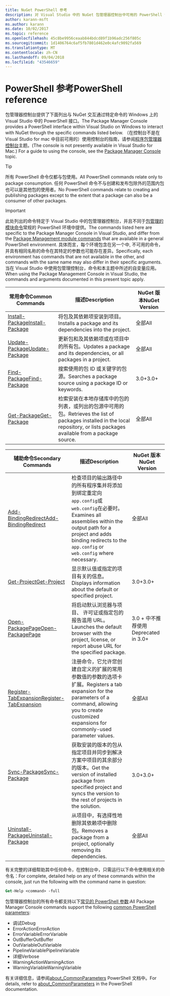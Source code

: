 ```yaml
---
title: NuGet PowerShell 参考
description: 对 Visual Studio 中的 NuGet 包管理器控制台中可用的 PowerShell 命令的完整引用。
author: karann-msft
ms.author: karann
ms.date: 10/02/2017
ms.topic: reference
ms.openlocfilehash: 45c8be9956ceaab844bdcd89f1b96adc256f805c
ms.sourcegitcommit: 1d1406764c6af5fb7801d462e0c4afc9092fa569
ms.translationtype: MT
ms.contentlocale: zh-CN
ms.lasthandoff: 09/04/2018
ms.locfileid: "43546659"
---
```

# <a name="powershell-reference"></a><span data-ttu-id="59f9d-103">PowerShell 参考</span><span class="sxs-lookup"><span data-stu-id="59f9d-103">PowerShell reference</span></span>

<span data-ttu-id="59f9d-104">包管理器控制台提供了下面列出与 NuGet 交互通过特定命令的 Windows 上的 Visual Studio 中的 PowerShell 接口。</span><span class="sxs-lookup"><span data-stu-id="59f9d-104">The Package Manager Console provides a PowerShell interface within Visual Studio on Windows to interact with NuGet through the specific commands listed below.</span></span> <span data-ttu-id="59f9d-105">（在控制台不是在 Visual Studio for mac 中目前可用的）使用控制台的指南，请参阅[程序包管理器控制台](../tools/package-manager-console.md)主题。</span><span class="sxs-lookup"><span data-stu-id="59f9d-105">(The console is not presently available in Visual Studio for Mac.) For a guide to using the console, see the [Package Manager Console](../tools/package-manager-console.md) topic.</span></span>

> [!Tip]
> <span data-ttu-id="59f9d-106">所有 PowerShell 命令仅都与包使用。</span><span class="sxs-lookup"><span data-stu-id="59f9d-106">All PowerShell commands relate only to package consumption.</span></span> <span data-ttu-id="59f9d-107">任何 PowerShell 命令不与创建和发布包除外的范围内包也可以是其他包的使用者。</span><span class="sxs-lookup"><span data-stu-id="59f9d-107">No PowerShell commands relate to creating and publishing packages except to the extent that a package can also be a consumer of other packages.</span></span>

> [!Important]
> <span data-ttu-id="59f9d-108">此处列出的命令特定于 Visual Studio 中的包管理器控制台，并且不同于[包管理的模块命令](/powershell/module/packagemanagement/?view=powershell-6)常规的 PowerShell 环境中提供。</span><span class="sxs-lookup"><span data-stu-id="59f9d-108">The commands listed here are specific to the Package Manager Console in Visual Studio, and differ from the [Package Management module commands](/powershell/module/packagemanagement/?view=powershell-6) that are available in a general PowerShell environment.</span></span> <span data-ttu-id="59f9d-109">具体而言，每个环境包含在另一个中, 不可用的命令，并具有相同名称的命令在其特定的参数也可能存在差异。</span><span class="sxs-lookup"><span data-stu-id="59f9d-109">Specifically, each environment has commands that are not available in the other, and commands with the same name may also differ in their specific arguments.</span></span> <span data-ttu-id="59f9d-110">当在 Visual Studio 中使用包管理控制台，命令和本主题中所述的自变量应用。</span><span class="sxs-lookup"><span data-stu-id="59f9d-110">When using the Package Management Console in Visual Studio, the commands and arguments documented in this present topic apply.</span></span>

| <span data-ttu-id="59f9d-111">常用命令</span><span class="sxs-lookup"><span data-stu-id="59f9d-111">Common Commands</span></span> | <span data-ttu-id="59f9d-112">描述</span><span class="sxs-lookup"><span data-stu-id="59f9d-112">Description</span></span> | <span data-ttu-id="59f9d-113">NuGet 版本</span><span class="sxs-lookup"><span data-stu-id="59f9d-113">NuGet Version</span></span> |
| --- | --- | --- |
| [<span data-ttu-id="59f9d-114">Install-Package</span><span class="sxs-lookup"><span data-stu-id="59f9d-114">Install-Package</span></span>](ps-ref-install-package.md) | <span data-ttu-id="59f9d-115">将包及其依赖项安装到项目。</span><span class="sxs-lookup"><span data-stu-id="59f9d-115">Installs a package and its dependencies into the project.</span></span> | <span data-ttu-id="59f9d-116">全部</span><span class="sxs-lookup"><span data-stu-id="59f9d-116">All</span></span> |
| [<span data-ttu-id="59f9d-117">Update-Package</span><span class="sxs-lookup"><span data-stu-id="59f9d-117">Update-Package</span></span>](ps-ref-update-package.md) | <span data-ttu-id="59f9d-118">更新包和及其依赖项或在项目中的所有包。</span><span class="sxs-lookup"><span data-stu-id="59f9d-118">Updates a package and its dependencies, or all packages in a project.</span></span> | <span data-ttu-id="59f9d-119">全部</span><span class="sxs-lookup"><span data-stu-id="59f9d-119">All</span></span> |
| [<span data-ttu-id="59f9d-120">Find-Package</span><span class="sxs-lookup"><span data-stu-id="59f9d-120">Find-Package</span></span>](ps-ref-find-package.md) | <span data-ttu-id="59f9d-121">搜索使用的包 ID 或关键字的包源。</span><span class="sxs-lookup"><span data-stu-id="59f9d-121">Searches a package source using a package ID or keywords.</span></span> | <span data-ttu-id="59f9d-122">3.0+</span><span class="sxs-lookup"><span data-stu-id="59f9d-122">3.0+</span></span> |
| [<span data-ttu-id="59f9d-123">Get-Package</span><span class="sxs-lookup"><span data-stu-id="59f9d-123">Get-Package</span></span>](ps-ref-get-package.md) | <span data-ttu-id="59f9d-124">检索安装在本地存储库中的包的列表，或列出的包源中可用的包。</span><span class="sxs-lookup"><span data-stu-id="59f9d-124">Retrieves the list of packages installed in the local repository, or lists packages available from a package source.</span></span> | <span data-ttu-id="59f9d-125">全部</span><span class="sxs-lookup"><span data-stu-id="59f9d-125">All</span></span> |

| <span data-ttu-id="59f9d-126">辅助命令</span><span class="sxs-lookup"><span data-stu-id="59f9d-126">Secondary Commands</span></span> | <span data-ttu-id="59f9d-127">描述</span><span class="sxs-lookup"><span data-stu-id="59f9d-127">Description</span></span> | <span data-ttu-id="59f9d-128">NuGet 版本</span><span class="sxs-lookup"><span data-stu-id="59f9d-128">NuGet Version</span></span> |
| --- | --- | --- |
| [<span data-ttu-id="59f9d-129">Add-BindingRedirect</span><span class="sxs-lookup"><span data-stu-id="59f9d-129">Add-BindingRedirect</span></span>](ps-ref-add-bindingredirect.md) | <span data-ttu-id="59f9d-130">检查项目的输出路径中的所有程序集并将添加到绑定重定向`app.config`或`web.config`在必要时。</span><span class="sxs-lookup"><span data-stu-id="59f9d-130">Examines all assemblies within the output path for a project and adds binding redirects to the `app.config` or `web.config` where necessary.</span></span> | <span data-ttu-id="59f9d-131">全部</span><span class="sxs-lookup"><span data-stu-id="59f9d-131">All</span></span> |
| [<span data-ttu-id="59f9d-132">Get-Project</span><span class="sxs-lookup"><span data-stu-id="59f9d-132">Get-Project</span></span>](ps-ref-get-project.md) | <span data-ttu-id="59f9d-133">显示默认值或指定的项目有关的信息。</span><span class="sxs-lookup"><span data-stu-id="59f9d-133">Displays information about the default or specified project.</span></span> | <span data-ttu-id="59f9d-134">3.0+</span><span class="sxs-lookup"><span data-stu-id="59f9d-134">3.0+</span></span> |
| [<span data-ttu-id="59f9d-135">Open-PackagePage</span><span class="sxs-lookup"><span data-stu-id="59f9d-135">Open-PackagePage</span></span>](ps-ref-open-packagepage.md) | <span data-ttu-id="59f9d-136">将启动默认浏览器与项目、 许可证或指定包的报告滥用 URL。</span><span class="sxs-lookup"><span data-stu-id="59f9d-136">Launches the default browser with the project, license, or report abuse URL for the specified package.</span></span> | <span data-ttu-id="59f9d-137">3.0 + 中不推荐使用</span><span class="sxs-lookup"><span data-stu-id="59f9d-137">Deprecated in 3.0+</span></span> |
| [<span data-ttu-id="59f9d-138">Register-TabExpansion</span><span class="sxs-lookup"><span data-stu-id="59f9d-138">Register-TabExpansion</span></span>](ps-ref-register-tabexpansion.md) | <span data-ttu-id="59f9d-139">注册命令，它允许您创建自定义的扩展的常用参数值的参数的选项卡扩展。</span><span class="sxs-lookup"><span data-stu-id="59f9d-139">Registers a tab expansion for the parameters of a command, allowing you to create customized expansions for commonly-used parameter values.</span></span> | <span data-ttu-id="59f9d-140">全部</span><span class="sxs-lookup"><span data-stu-id="59f9d-140">All</span></span> |
| [<span data-ttu-id="59f9d-141">Sync-Package</span><span class="sxs-lookup"><span data-stu-id="59f9d-141">Sync-Package</span></span>](ps-ref-sync-package.md) | <span data-ttu-id="59f9d-142">获取安装的版本的包从指定项目并同步到解决方案中项目的其余部分的版本。</span><span class="sxs-lookup"><span data-stu-id="59f9d-142">Get the version of installed package from specified project and syncs the version to the rest of projects in the solution.</span></span> | <span data-ttu-id="59f9d-143">3.0+</span><span class="sxs-lookup"><span data-stu-id="59f9d-143">3.0+</span></span> |
| [<span data-ttu-id="59f9d-144">Uninstall-Package</span><span class="sxs-lookup"><span data-stu-id="59f9d-144">Uninstall-Package</span></span>](ps-ref-uninstall-package.md) | <span data-ttu-id="59f9d-145">从项目中，有选择性地删除其依赖项中删除包。</span><span class="sxs-lookup"><span data-stu-id="59f9d-145">Removes a package from a project, optionally removing its dependencies.</span></span> | <span data-ttu-id="59f9d-146">全部</span><span class="sxs-lookup"><span data-stu-id="59f9d-146">All</span></span> |

<span data-ttu-id="59f9d-147">有关完整的详细帮助其中任何命令，在控制台中，只需运行以下命令使用相关的命令名：</span><span class="sxs-lookup"><span data-stu-id="59f9d-147">For complete, detailed help on any of these commands within the console, just run the following with the command name in question:</span></span>

```ps
Get-Help <command> -full
```

<span data-ttu-id="59f9d-148">包管理器控制台的所有命令都支持以下[常见的 PowerShell 参数](http://go.microsoft.com/fwlink/?LinkID=113216):</span><span class="sxs-lookup"><span data-stu-id="59f9d-148">All Package Manager Console commands support the following [common PowerShell parameters](http://go.microsoft.com/fwlink/?LinkID=113216):</span></span>

- <span data-ttu-id="59f9d-149">调试</span><span class="sxs-lookup"><span data-stu-id="59f9d-149">Debug</span></span>
- <span data-ttu-id="59f9d-150">ErrorAction</span><span class="sxs-lookup"><span data-stu-id="59f9d-150">ErrorAction</span></span>
- <span data-ttu-id="59f9d-151">ErrorVariable</span><span class="sxs-lookup"><span data-stu-id="59f9d-151">ErrorVariable</span></span>
- <span data-ttu-id="59f9d-152">OutBuffer</span><span class="sxs-lookup"><span data-stu-id="59f9d-152">OutBuffer</span></span>
- <span data-ttu-id="59f9d-153">OutVariable</span><span class="sxs-lookup"><span data-stu-id="59f9d-153">OutVariable</span></span>
- <span data-ttu-id="59f9d-154">PipelineVariable</span><span class="sxs-lookup"><span data-stu-id="59f9d-154">PipelineVariable</span></span>
- <span data-ttu-id="59f9d-155">详细</span><span class="sxs-lookup"><span data-stu-id="59f9d-155">Verbose</span></span>
- <span data-ttu-id="59f9d-156">WarningAction</span><span class="sxs-lookup"><span data-stu-id="59f9d-156">WarningAction</span></span>
- <span data-ttu-id="59f9d-157">WarningVariable</span><span class="sxs-lookup"><span data-stu-id="59f9d-157">WarningVariable</span></span>

<span data-ttu-id="59f9d-158">有关详细信息，请参阅[about_CommonParameters](http://go.microsoft.com/fwlink/?LinkID=113216) PowerShell 文档中。</span><span class="sxs-lookup"><span data-stu-id="59f9d-158">For details, refer to [about_CommonParameters](http://go.microsoft.com/fwlink/?LinkID=113216) in the PowerShell documentation.</span></span>
